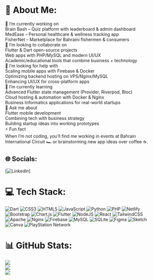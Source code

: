 # 💫 About Me:
🔭 I’m currently working on<br>
Brain Bash – Quiz platform with leaderboard & admin dashboard<br>
MedEase – Personal healthcare & wellness tracking app<br>
FisherNet – Marketplace for Bahraini fishermen & consumers<br>
🤝 I’m looking to collaborate on<br>
Flutter & Dart open-source projects<br>
Web apps with PHP/MySQL and modern UI/UX<br>
Academic/educational tools that combine business + technology<br>👯 I’m looking for help with<br>
Scaling mobile apps with Firebase & Docker<br>
Optimizing backend hosting on VPS/Nginx/MySQL<br>
Enhancing UI/UX for cross-platform apps<br>
🌱 I’m currently learning<br>
Advanced Flutter state management (Provider, Riverpod, Bloc)<br>
Cloud hosting & automation with Docker & Nginx<br>
Business Informatics applications for real-world startups<br>
💬 Ask me about<br>Flutter mobile development<br>
Combining tech with business strategy<br>
Building startup ideas into working prototypes<br>
⚡ Fun fact<br>
When I’m not coding, you’ll find me working in events at Bahrain International Circuit 🏎️ or brainstorming new app ideas over coffee ☕.


## 🌐 Socials:
[![LinkedIn](https://img.shields.io/badge/LinkedIn-%230077B5.svg?logo=linkedin&logoColor=white)]

# 💻 Tech Stack:
![Dart](https://img.shields.io/badge/dart-%230175C2.svg?style=plastic&logo=dart&logoColor=white) ![CSS3](https://img.shields.io/badge/css3-%231572B6.svg?style=plastic&logo=css3&logoColor=white) ![HTML5](https://img.shields.io/badge/html5-%23E34F26.svg?style=plastic&logo=html5&logoColor=white) ![JavaScript](https://img.shields.io/badge/javascript-%23323330.svg?style=plastic&logo=javascript&logoColor=%23F7DF1E) ![Python](https://img.shields.io/badge/python-3670A0?style=plastic&logo=python&logoColor=ffdd54) ![PHP](https://img.shields.io/badge/php-%23777BB4.svg?style=plastic&logo=php&logoColor=white) ![Netlify](https://img.shields.io/badge/netlify-%23000000.svg?style=plastic&logo=netlify&logoColor=#00C7B7) ![Bootstrap](https://img.shields.io/badge/bootstrap-%238511FA.svg?style=plastic&logo=bootstrap&logoColor=white) ![Chart.js](https://img.shields.io/badge/chart.js-F5788D.svg?style=plastic&logo=chart.js&logoColor=white) ![Flutter](https://img.shields.io/badge/Flutter-%2302569B.svg?style=plastic&logo=Flutter&logoColor=white) ![NodeJS](https://img.shields.io/badge/node.js-6DA55F?style=plastic&logo=node.js&logoColor=white) ![React](https://img.shields.io/badge/react-%2320232a.svg?style=plastic&logo=react&logoColor=%2361DAFB) ![TailwindCSS](https://img.shields.io/badge/tailwindcss-%2338B2AC.svg?style=plastic&logo=tailwind-css&logoColor=white) ![Apache](https://img.shields.io/badge/apache-%23D42029.svg?style=plastic&logo=apache&logoColor=white) ![Nginx](https://img.shields.io/badge/nginx-%23009639.svg?style=plastic&logo=nginx&logoColor=white) ![Firebase](https://img.shields.io/badge/firebase-a08021?style=plastic&logo=firebase&logoColor=ffcd34) ![MySQL](https://img.shields.io/badge/mysql-4479A1.svg?style=plastic&logo=mysql&logoColor=white) ![SQLite](https://img.shields.io/badge/sqlite-%2307405e.svg?style=plastic&logo=sqlite&logoColor=white) ![Figma](https://img.shields.io/badge/figma-%23F24E1E.svg?style=plastic&logo=figma&logoColor=white) ![Sketch](https://img.shields.io/badge/Sketch-FFB387?style=plastic&logo=sketch&logoColor=black) ![Canva](https://img.shields.io/badge/Canva-%2300C4CC.svg?style=plastic&logo=Canva&logoColor=white) ![PlayStation Network](https://img.shields.io/badge/PSN-%230070D1.svg?style=plastic&logo=Playstation&logoColor=white)
# 📊 GitHub Stats:
![](https://github-readme-stats.vercel.app/api?username=abdulwahid1520&theme=blue-green&hide_border=false&include_all_commits=true&count_private=false)<br/>
![](https://nirzak-streak-stats.vercel.app/?user=abdulwahid1520&theme=blue-green&hide_border=false)<br/>
![](https://github-readme-stats.vercel.app/api/top-langs/?username=abdulwahid1520&theme=blue-green&hide_border=false&include_all_commits=true&count_private=false&layout=compact)
